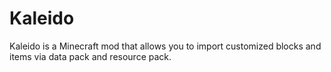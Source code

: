 # Kaleido

Kaleido is a Minecraft mod that allows you to import customized blocks and items via data pack and resource pack.
